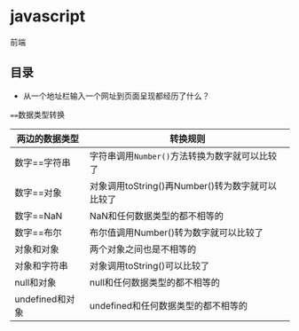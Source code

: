 # javascript
前端

## 目录

* 从一个地址栏输入一个网址到页面呈现都经历了什么？

`==`数据类型转换

|两边的数据类型|转换规则|
|-|-|
|数字==字符串|字符串调用`Number()`方法转换为数字就可以比较了|
|数字==对象|对象调用toString()再Number()转为数字就可以比较了|
|数字==NaN|NaN和任何数据类型的都不相等的|
|数字==布尔|布尔值调用Number()转为数字就可以比较了|
|对象和对象|两个对象之间也是不相等的|
|对象和字符串|对象调用toString()可以比较了|
|null和对象|null和任何数据类型的都不相等的|
|undefined和对象|undefined和任何数据类型的都不相等的|
